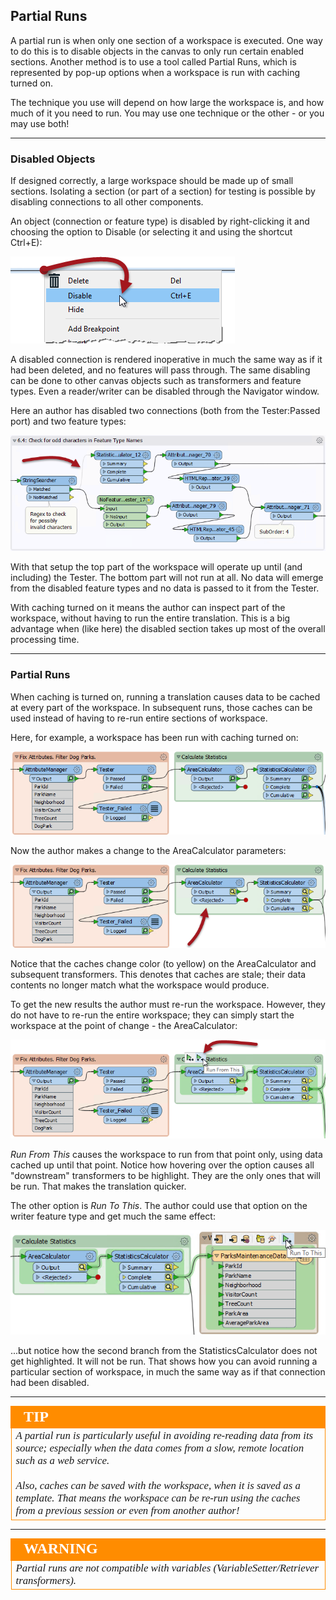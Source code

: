 ## Partial Runs ##

A partial run is when only one section of a workspace is executed. One way to do this is to disable objects in the canvas to only run certain enabled sections. Another method is to use a tool called Partial Runs, which is represented by pop-up options when a workspace is run with caching turned on.

The technique you use will depend on how large the workspace is, and how much of it you need to run. You may use one technique or the other - or you may use both!

---

### Disabled Objects ###

If designed correctly, a large workspace should be made up of small sections. Isolating a section (or part of a section) for testing is possible by disabling connections to all other components.

An object (connection or feature type) is disabled by right-clicking it and choosing the option to Disable (or selecting it and using the shortcut Ctrl+E):

![](./Images/Img3.032.DisablingConnection.png)

A disabled connection is rendered inoperative in much the same way as if it had been deleted, and no features will pass through. The same disabling can be done to other canvas objects such as transformers and feature types. Even a reader/writer can be disabled through the Navigator window.

Here an author has disabled two connections (both from the Tester:Passed port) and two feature types:

![](./Images/Img3.031.DisabledConnection.png)

With that setup the top part of the workspace will operate up until (and including) the Tester. The bottom part will not run at all. No data will emerge from the disabled feature types and no data is passed to it from the Tester. 

With caching turned on it means the author can inspect part of the workspace, without having to run the entire translation. This is a big advantage when (like here) the disabled section takes up most of the overall processing time.

---

### Partial Runs ###

When caching is turned on, running a translation causes data to be cached at every part of the workspace. In subsequent runs, those caches can be used instead of having to re-run entire sections of workspace.

Here, for example, a workspace has been run with caching turned on:

![](./Images/Img3.033.CachedForPartialRun.png)

Now the author makes a change to the AreaCalculator parameters:

![](./Images/Img3.034.StaleCacheFromEdit.png)

Notice that the caches change color (to yellow) on the AreaCalculator and subsequent transformers. This denotes that caches are stale; their data contents no longer match what the workspace would produce.

To get the new results the author must re-run the workspace. However, they do not have to re-run the entire workspace; they can simply start the workspace at the point of change - the AreaCalculator:

![](./Images/Img3.035.CacheRunFromHere.png)

*Run From This* causes the workspace to run from that point only, using data cached up until that point. Notice how hovering over the option causes all "downstream" transformers to be highlight. They are the only ones that will be run. That makes the translation quicker.

The other option is *Run To This*. The author could use that option on the writer feature type and get much the same effect:

![](./Images/Img3.036.CacheRunToThis.png)

...but notice how the second branch from the StatisticsCalculator does not get highlighted. It will not be run. That shows how you can avoid running a particular section of workspace, in much the same way as if that connection had been disabled.

---

<!--Tip Section--> 

<table style="border-spacing: 0px">
<tr>
<td style="vertical-align:middle;background-color:darkorange;border: 2px solid darkorange">
<i class="fa fa-info-circle fa-lg fa-pull-left fa-fw" style="color:white;padding-right: 12px;vertical-align:text-top"></i>
<span style="color:white;font-size:x-large;font-weight: bold;font-family:serif">TIP</span>
</td>
</tr>

<tr>
<td style="border: 1px solid darkorange">
<span style="font-family:serif; font-style:italic; font-size:larger">
A partial run is particularly useful in avoiding re-reading data from its source; especially when the data comes from a slow, remote location such as a web service.
<br><br>Also, caches can be saved with the workspace, when it is saved as a template. That means the workspace can be re-run using the caches from a previous session or even from another author!
</span>
</td>
</tr>
</table>

---

<!--Warning Section--> 

<table style="border-spacing: 0px">
<tr>
<td style="vertical-align:middle;background-color:darkorange;border: 2px solid darkorange">
<i class="fa fa-exclamation-triangle fa-lg fa-pull-left fa-fw" style="color:white;padding-right: 12px;vertical-align:text-top"></i>
<span style="color:white;font-size:x-large;font-weight: bold;font-family:serif">WARNING</span>
</td>
</tr>

<tr>
<td style="border: 1px solid darkorange">
<span style="font-family:serif; font-style:italic; font-size:larger">
Partial runs are not compatible with variables (VariableSetter/Retriever transformers).
</span>
</td>
</tr>
</table>